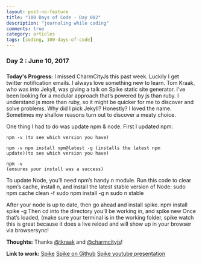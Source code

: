 ```yaml
---
layout: post-no-feature
title: "100 Days of Code - Day 002"
description: "journaling while coding"
comments: true
category: articles
tags: [coding, 100-days-of-code]
---
```


### Day 2 : June 10, 2017
#####

**Today's Progress:** I missed CharmCityJs this past week.  Luckily I get twitter notification emails.  I always love something new to learn.  Tom Kraak, who was into Jekyll, was giving a talk on Spike static site generator.  I’ve been looking for a modular approach that’s powered by js than ruby.  I understand js more than ruby, so it might be quicker for me to discover and solve problems.  Why did I pick Jekyll?  Honestly?  I loved the name.  Sometimes my shallow reasons turn out to discover a meaty choice.  

One thing I had to do was update npm & node.  First I updated npm:
    <pre><code>npm -v (to see which version you have)</code></pre>
    <pre><code>npm -v npm install npm@latest -g (installs the latest npm update)(to see which version you have)</code></pre>
    <pre><code>npm -v (ensures your install was a success)</code></pre>

To update Node, you’ll need npm’s handy n module. Run this code to clear npm’s cache, install n, and install the latest stable version of Node:
    sudo npm cache clean -f
    sudo npm install -g n
    sudo n stable

After your node is up to date, then go ahead and install spike.
    npm install spike -g
Then cd into the directory you’ll be working in, and
    spike new <projectname>
Once that’s loaded, (make sure your terminal is in the working folder,
    spike watch
this is great because it does a live reload and will show up in your browser via browsersync!


**Thoughts:** Thanks [@tkraak](http://www.twitter.com/tkraak) and [@charmcityjs](http://www.twitter.com/charmcityjs)!

**Link to work:** [Spike](http://www.spike.cf/)
		  [Spike on Github](https://github.com/static-dev/spike)
		  [Spike youtube presentation](http://https://www.youtube.com/watch?v=JtgTa4ACPT8)			
